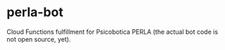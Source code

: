 # perla-bot

Cloud Functions fulfillment for Psicobotica PERLA
(the actual bot code is not open source, yet). 


